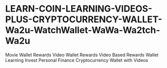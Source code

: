 # LEARN-COIN-LEARNING-VIDEOS-PLUS-CRYPTOCURRENCY-WALLET-Wa2u-WatchWallet-WaWa-Wa2tch-Wa2u
Movie Wallet Rewards Video Wallet Rewards Video Based Rewards Wallet Learning Invest Personal Finance Cryptocurrency Wallet with Videos
